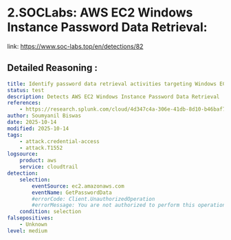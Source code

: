 # 2.SOCLabs: AWS EC2 Windows Instance Password Data Retrieval:

link: https://www.soc-labs.top/en/detections/82

## Detailed Reasoning :

```yml
title: Identify password data retrieval activities targeting Windows EC2 instances
status: test
description: Detects AWS EC2 Windows Instance Password Data Retrieval
references:
    - https://research.splunk.com/cloud/4d347c4a-306e-41db-8d10-b46baf71b3e2/
author: Soumyanil Biswas
date: 2025-10-14
modified: 2025-10-14
tags:
    - attack.credential-access
    - attack.T1552
logsource:
    product: aws
    service: cloudtrail
detection:
    selection:
        eventSource: ec2.amazonaws.com
        eventName: GetPasswordData
        #errorCode: Client.UnauthorizedOperation
        #errorMessage: You are not authorized to perform this operation*
    condition: selection
falsepositives:
    - Unknown
level: medium
```
